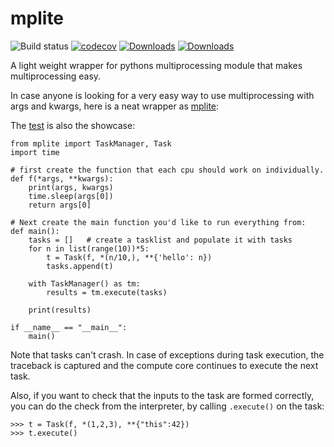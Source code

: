 # mplite

![Build status](https://github.com/root-11/mplite/actions/workflows/python-package.yml/badge.svg)
[![codecov](https://codecov.io/gh/root-11/mplite/branch/main/graph/badge.svg?token=QRBR8W5AB3)](https://codecov.io/gh/root-11/mplite)
[![Downloads](https://pepy.tech/badge/mplite)](https://pepy.tech/project/mplite)
[![Downloads](https://pepy.tech/badge/mplite/month)](https://pepy.tech/project/mplite/month)

A light weight wrapper for pythons multiprocessing module that makes multiprocessing easy.

In case anyone is looking for a very easy way to use multiprocessing with args and kwargs, here is a neat wrapper as [mplite](https://pypi.org/project/mplite/):

The [test](https://github.com/root-11/mplite/blob/main/tests/test_basics.py) is also the showcase:
```
from mplite import TaskManager, Task
import time

# first create the function that each cpu should work on individually.
def f(*args, **kwargs):
    print(args, kwargs)
    time.sleep(args[0])
    return args[0]

# Next create the main function you'd like to run everything from:
def main():
    tasks = []   # create a tasklist and populate it with tasks
    for n in list(range(10))*5:
        t = Task(f, *(n/10,), **{'hello': n})  
        tasks.append(t)

    with TaskManager() as tm:
        results = tm.execute(tasks)

    print(results)

if __name__ == "__main__":
    main()
```
Note that tasks can't crash. In case of exceptions during
task execution, the traceback is captured and the compute
core continues to execute the next task.

Also, if you want to check that the inputs to the task
are formed correctly, you can do the check from the interpreter,
by calling `.execute()` on the task:

```
>>> t = Task(f, *(1,2,3), **{"this":42})
>>> t.execute()
```
